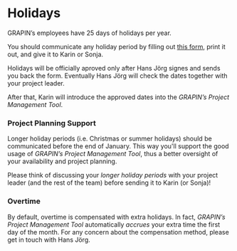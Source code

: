 # Holidays

GRAPIN’s employees have 25 days of holidays per year.

You should communicate any holiday period by filling out [this form](https://testcloud.grapin.ch/index.php/f/205209), print it out, and give it to Karin or Sonja. 

Holidays will be officially aproved only after Hans Jörg signes and sends you back the form. Eventually Hans Jörg will check the dates together with your project leader. 

After that, Karin will introduce the approved dates into the *GRAPIN’s Project Management Tool*.

### Project Planning Support
Longer holiday periods (i.e. Christmas or summer holidays) should be communicated before the end of January. This way you'll support the good usage of *GRAPIN’s Project Management Tool*, thus a better oversight of your availability and project planning.

Please think of discussing your *longer holiday periods* with your project leader (and the rest of the team) before sending it to Karin (or Sonja)! 

### Overtime
By default, overtime is compensated with extra holidays. In fact, *GRAPIN’s Project Management Tool* automatically _accrues_ your extra time the first day of the month. For any concern about the compensation method, please get in touch with Hans Jörg.